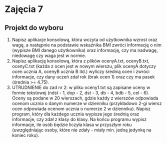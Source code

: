 # Zajęcia 7

## Projekt do wyboru

1. Napisz aplikacje konsolową, która wczyta od użytkownika wzrost oraz wagę, a następnie na podstawie wskaźnika BMI zwróci informację o nim (wypisze BMI danego użytkownika) oraz informację, czy ma nadwagę, niedowagę czy waga jest w normie.
2. Napisz aplikację konsolową, która z plików ocenyA.txt, ocenyB.txt, ocenyC.txt (każda z ocen jest w nowym wierszu, plik ocenyA dotyczy ocen ucznia A, ocenyB ucznia B itd.) wyliczy średnią ocen i zwróci informacje, czy dany uczeń zdał rok (brak ocen 1) oraz czy ma pasek (średnia >= 4.75).
3. UTRUDNIENIE do zad nr 2: w pliku oceny1.txt są zapisane oceny w formie tekstowej (ndst - 1, dop - 2, dst - 3, db - 4, bdb - 5, cel - 6). Oceny są podane w 20 wierszach, gdzie każdy z wierszów odpowiada ocenom ucznia o danym numerze w dzienniku (przykładowo 2-gi wiersz ocen odpowiada ocenom ucznia o numerze 2 w dzienniku). Napisz program, który dla każdego ucznia wypisze jego średnią oraz informacje, czy zdał z klasy do klasy. Na końcu programu wypisz informacje, ile osób będzie liczyła klasa w przyszłym roku (uwzględniając osoby, które nie zdały - miały min. jedną jedynkę na koniec roku).
